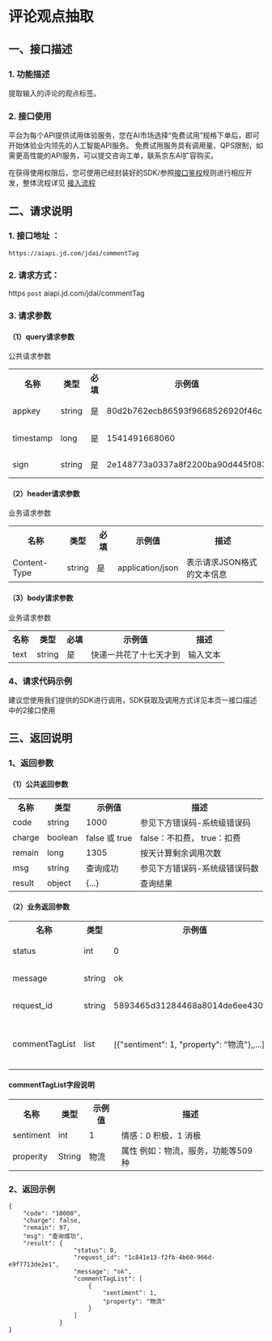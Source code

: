 # 评论观点抽取

## 一、接口描述 
### 1. 功能描述  
  提取输入的评论的观点标签。


### 2. 接口使用
平台为每个API提供试用体验服务，您在AI市场选择“免费试用”规格下单后，即可开始体验业内领先的人工智能API服务。
免费试用服务具有调用量、QPS限制，如需更高性能的API服务，可以提交咨询工单，联系京东AI扩容购买。

在获得使用权限后，您可使用已经封装好的SDK/参照[接口鉴权](https://aidoc.jd.com/user/auth.html)规则进行相应开发，整体流程详见   [接入流程](https://aidoc.jd.com/user/flow.html)


## 二、请求说明

### 1. 接口地址 ：

```
https://aiapi.jd.com/jdai/commentTag
```

### 2. 请求方式：

https `post` aiapi.jd.com/jdai/commentTag

### 3. 请求参数

#### （1）query请求参数
公共请求参数
<table>
   <tr>
      <th>名称</th>
      <th>类型</th>
      <th>必填</th>
      <th>示例值</th>
      <th>描述</th>
   </tr>
   <tr>
      <td>appkey</td>
      <td>string</td>
      <td>是</td>
      <td>80d2b762ecb86593f9668526920f46c</td>
      <td>您的appkey，可在买家中心控制台中获</td>
   </tr>
   <tr>
      <td>timestamp</td>
      <td>long</td>
      <td>是</td>
      <td>1541491668060</td>
      <td>请求的时间戳，精确到毫秒，timestamp有效期5分钟</td>
   </tr>
   <tr>
      <td>sign</td>
      <td>string</td>
      <td>是</td>
      <td>2e148773a0337a8f2200ba90d445f083</td>
      <td>签名，根据规则MD5(sectetkey,timestamp)</td>
   </tr>
</table>

#### （2）header请求参数
业务请求参数
<table>
   <tr>
      <th>名称</th>
      <th>类型</th>
      <th>必填</th>
      <th>示例值</th>
      <th>描述</th>
   </tr>
   <tr>
      <td>Content-Type</td>
      <td>string</td>
      <td>是</td>
      <td>application/json</td>
      <td>表示请求JSON格式的文本信息</td>
   </tr>
</table>

#### （3）body请求参数
业务请求参数
<table>
   <tr>
      <th>名称</th>
      <th>类型</th>
      <th>必填</th>
      <th>示例值</th>
      <th>描述</th>
   </tr>
   <tr>
      <td>text</td>
      <td>string</td>
      <td>是</td>
      <td>快递一共花了十七天才到</td>
      <td>输入文本</td>
   </tr>
</table>

### 4、请求代码示例
建议您使用我们提供的SDK进行调用，SDK获取及调用方式详见本页一接口描述中的2接口使用


## 三、返回说明
### 1、返回参数
#### （1）公共返回参数

<table>
   <tr>
      <th>名称</th>
      <th>类型</th>
      <th>示例值</th>
      <th>描述</th>
   </tr>
   <tr>
      <td>code</td>
      <td>string</td>
      <td>1000</td>
      <td>参见下方错误码-系统级错误码</td>
   </tr>
      <tr>
      <td>charge</td>
      <td>boolean</td>
      <td>false 或 true</td>
      <td>false：不扣费， true：扣费</td>
   </tr>
      <tr>
      <td>remain</td>
      <td>long</td>
      <td>1305</td>
      <td>按天计算剩余调用次数</td>
   </tr>
      </tr>
      <tr>
      <td>msg</td>
      <td>string</td>
      <td>查询成功</td>
      <td>参见下方错误码-系统级错误码数</td>
   </tr>
      </tr>
      <tr>
      <td>result</td>
      <td>object</td>
      <td>{...}</td>
      <td>查询结果</td>
   </tr>
</table>

#### （2）业务返回参数

<table>
   <tr>
      <th>名称</th>
      <th>类型</th>
      <th>示例值</th>
      <th>描述</th>
   </tr>
   <tr>
      <td>status</td>
      <td>int</td>
      <td>0</td>
      <td>参照四、错误码-业务错误码</td>
   </tr>
      <tr>
      <td>message</td>
      <td>string</td>
      <td>ok</td>
      <td>参照四、错误码-业务错误码</td>
   </tr>
      <tr>
      <td>request_id</td>
      <td>string</td>
      <td>5893465d31284468a8014de6ee430f8e</td>
      <td>便于双方定位问题</td>
   </tr>
   <tr>
      <td>commentTagList</td>
      <td>list</td>
      <td> [{"sentiment": 1, "property": "物流"},,...] </td>
      <td>观点信息，详情下面commentTagList字段说明</td>
   </tr>
</table>

#### commentTagList字段说明
<table>
   <tr>
      <th>名称</th>
      <th>类型</th>
      <th>示例值</th>
      <th>描述</th>
   </tr>
   <tr>
      <td>sentiment</td>
      <td>int</td>
      <td>1</td>
      <td>情感：0 积极，1 消极</td>
   </tr>
   <tr>
      <td>properity</td>
      <td>String</td>
      <td>物流</td>
      <td>属性 例如：物流，服务，功能等509种</td>
   </tr>
</table>


### 2、返回示例


```
{
    "code": "10000",
    "charge": false,
    "remain": 97,
    "msg": "查询成功",
    "result": {
                  "status": 0,
                  "request_id": "1c841e13-f2fb-4b60-966d-e9f7713de2e1",
                  "message": "ok",
                  "commentTagList": [
                      {
                          "sentiment": 1,
                          "property": "物流"
                      }
                  ]
              }
}
```

